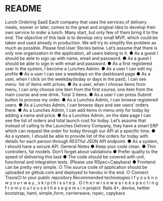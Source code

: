 # README #

Lunch Ordering SaaS
Each company that uses the services of delivery meals, sooner or later, comes to the great and original idea to develop their own service to order a lunch. Many start, but only few of them bring it to the end. The objective of this task is to develop very small MVP, which could be taken and used already in production.
We will try to simplify the problem as much as possible. Please find User Stories below. Let’s assume that there is only one organization in the application, all users belong to it.
● As a guest I should be able to sign up with name, email and password.
● As a guest I should be able to sign in with email and password.
● As a first registered user in the system, I become a Lunches Admin.
● As a user I can edit my profile
● As a user I can see a weekdays on the dashboard page
● As a user, when I click on the weekday(today or days in the past), I can see menu ­ list
of items with prices.
● As a user, when I choose items from menu, I can only choose one item from the first
course, one item from the main course and one drink. Total 3 items.
● As a user I can press Submit button to process my order.
● As a Lunches Admin, I can browse registered users.
● As a Lunches Admin, I can browse days and see users’ orders there.
● As a Lunches Admin, I can add items in menu only for today by adding a name and
price.
● As a Lunches Admin, on the date page I can see the list of orders and total launch cost
for today.
Let’s assume that instead of calling to the Launches Delivery Company, they have a smart ERP which can request the order for today through our API at a specific time.
● As a system, I should be able to provide list of the orders for today with details for each person through RESTful JSON API endpoint.
● As a system, I should have a secure API.
General Notes
● Keep your code clean.
● Thin controllers, fat models. Don’t forget about validations
● Prefer quality to the speed of delivering this task
● The code should be covered with unit, functional and integration tests. (Please use
RSpec+Capybara)
● Front­end can be pretty very simple.
○ The source code of application should be uploaded on github.com and deployed to
heroku in the end.
○ Connect Travis­CI to your public repository
Recommended technologies
I f y o u k n o w y o u r w a y , s k i p t h i s s t e p . O  t h e r w i s e w e a r e e x p e c t i n g f r o m y o u t o u s e t h e s e g e m s i n project ­ Rails 4+, devise, twitter bootstrap, haml, simple_form, carrierwave, rspec, capybara